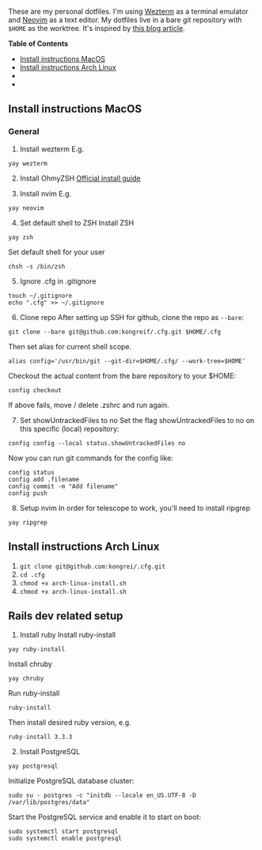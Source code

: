 These are my personal dotfiles.
I'm using [Wezterm](https://wezfurlong.org/wezterm/index.html) as a terminal emulator and [Neovim](https://neovim.io/) as a text editor.
My dotfiles live in a bare git repository with `$HOME` as the worktree. It's inspired by [this blog article](https://www.atlassian.com/git/tutorials/dotfiles).

**Table of Contents**
- [Install instructions MacOS](#install-instructions-macos)
- [Install instructions Arch Linux](#install-instructions-arch-linux)
- []()
- []()

## Install instructions MacOS
### General
1. Install wezterm
E.g.
```
yay wezterm
```
2. Install OhmyZSH
[Official install guide](https://ohmyz.sh/#install)

3. Install nvim
E.g.
```
yay neovim
```

4. Set default shell to ZSH
Install ZSH
```
yay zsh
```
Set default shell for your user
```
chsh -s /bin/zsh
```


5. Ignore .cfg in .gitignore
```
touch ~/.gitignore
echo ".cfg" >> ~/.gitignore
```

6. Clone repo
After setting up SSH for github, clone the repo as `--bare`:
```
git clone --bare git@github.com:kongreif/.cfg.git $HOME/.cfg
```
Then set alias for current shell scope.
```
alias config='/usr/bin/git --git-dir=$HOME/.cfg/ --work-tree=$HOME'
```
Checkout the actual content from the bare repository to your $HOME:
```
config checkout
```
If above fails, move / delete .zshrc and run again.


7. Set showUntrackedFiles to no
Set the flag showUntrackedFiles to no on this specific (local) repository:
```
config config --local status.showUntrackedFiles no
```
Now you can run git commands for the config like:
```
config status
config add .filename
config commit -m "Add filename"
config push
```
8. Setup nvim
In order for telescope to work, you'll need to install ripgrep

```
yay ripgrep
```

## Install instructions Arch Linux

1. `git clone git@github.com:kongrei/.cfg.git`
1. `cd .cfg`
1. `chmod +x arch-linux-install.sh`
1. `chmod +x arch-linux-install.sh`

## Rails dev related setup
1. Install ruby
Install ruby-install
```
yay ruby-install
```

Install chruby
```
yay chruby
```
Run ruby-install
```
ruby-install
```
Then install desired ruby version, e.g.
```
ruby-install 3.3.3
```

2. Install PostgreSQL
```
yay postgresql
```
Initialize PostgreSQL database cluster:
```
sudo su - postgres -c "initdb --locale en_US.UTF-8 -D /var/lib/postgres/data"
```
Start the PostgreSQL service and enable it to start on boot:
```
sudo systemctl start postgresql
sudo systemctl enable postgresql
```

